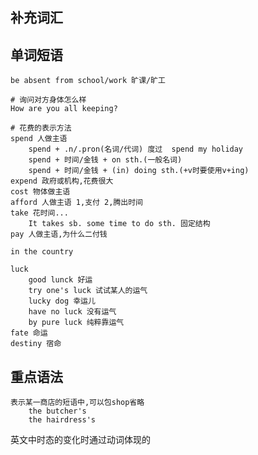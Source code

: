 
## 补充词汇





## 单词短语

	be absent from school/work 旷课/旷工

	# 询问对方身体怎么样
	How are you all keeping?

	# 花费的表示方法
	spend 人做主语
		spend + .n/.pron(名词/代词) 度过	spend my holiday
		spend + 时间/金钱 + on sth.(一般名词)
		spend + 时间/金钱 + (in) doing sth.(+v时要使用v+ing)
	expend 政府或机构,花费很大
	cost 物体做主语
	afford 人做主语 1,支付 2,腾出时间
	take 花时间...
		It takes sb. some time to do sth. 固定结构
	pay 人做主语,为什么二付钱

	in the country

	luck
		good lunck 好运
		try one's luck 试试某人的运气
		lucky dog 幸运儿
		have no luck 没有运气
		by pure luck 纯粹靠运气
	fate 命运
	destiny 宿命


## 重点语法


	表示某一商店的短语中,可以包shop省略
		the butcher's
		the hairdress's


英文中时态的变化时通过动词体现的

